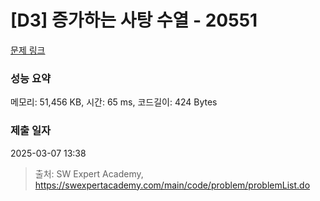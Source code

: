 # [D3] 증가하는 사탕 수열 - 20551 

[문제 링크](https://swexpertacademy.com/main/code/problem/problemDetail.do?contestProbId=AY4XhKTKU0IDFARM) 

### 성능 요약

메모리: 51,456 KB, 시간: 65 ms, 코드길이: 424 Bytes

### 제출 일자

2025-03-07 13:38



> 출처: SW Expert Academy, https://swexpertacademy.com/main/code/problem/problemList.do
